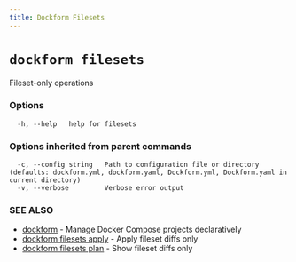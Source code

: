 ```yaml
---
title: Dockform Filesets
---
```


# `dockform filesets`

Fileset-only operations

### Options

```
  -h, --help   help for filesets
```

### Options inherited from parent commands

```
  -c, --config string   Path to configuration file or directory (defaults: dockform.yml, dockform.yaml, Dockform.yml, Dockform.yaml in current directory)
  -v, --verbose         Verbose error output
```

### SEE ALSO

* [dockform](/cli/dockform)	 - Manage Docker Compose projects declaratively
* [dockform filesets apply](/cli/dockform_filesets_apply)	 - Apply fileset diffs only
* [dockform filesets plan](/cli/dockform_filesets_plan)	 - Show fileset diffs only

